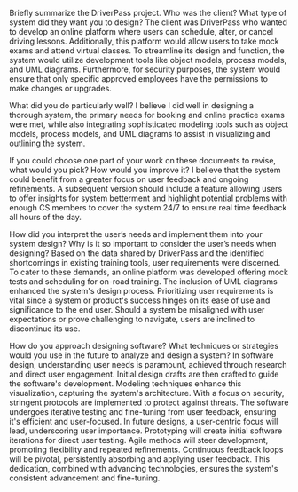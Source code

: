 Briefly summarize the DriverPass project. Who was the client? What type of system did they want you to design? 
  The client was DriverPass who wanted to develop an online platform where users can schedule, alter, or cancel driving lessons. Additionally, this platform would allow users to take mock exams and attend virtual classes. To streamline its design and function, the system would utilize development tools like object models, process models, and UML diagrams. Furthermore, for security purposes, the system would ensure that only specific approved employees have the permissions to make changes or upgrades.

What did you do particularly well?
  I believe I did well in designing a thorough system, the primary needs for booking and online practice exams were met, while also integrating sophisticated modeling tools such as object models, process models, and UML diagrams to assist in visualizing and outlining the system.

If you could choose one part of your work on these documents to revise, what would you pick? How would you improve it?
  I believe that the system could benefit from a greater focus on user feedback and ongoing refinements. A subsequent version should include a feature allowing users to offer insights for system betterment and highlight potential problems with enough CS members to cover the system 24/7 to ensure real time feedback all hours of the day.
  
How did you interpret the user’s needs and implement them into your system design? Why is it so important to consider the user’s needs when designing?
  Based on the data shared by DriverPass and the identified shortcomings in existing training tools, user requirements were discerned. To cater to these demands, an online platform was developed offering mock tests and scheduling for on-road training. The inclusion of UML diagrams enhanced the system's design process.
  Prioritizing user requirements is vital since a system or product's success hinges on its ease of use and significance to the end user. Should a system be misaligned with user expectations or prove challenging to navigate, users are inclined to discontinue its use.
  
How do you approach designing software? What techniques or strategies would you use in the future to analyze and design a system?
  In software design, understanding user needs is paramount, achieved through research and direct user engagement. Initial design drafts are then crafted to guide the software's development. Modeling techniques enhance this visualization, capturing the system's architecture. With a focus on security, stringent protocols are implemented to protect against threats. The software undergoes iterative testing and fine-tuning from user feedback, ensuring it's efficient and user-focused.
  In future designs, a user-centric focus will lead, underscoring user importance. Prototyping will create initial software iterations for direct user testing. Agile methods will steer development, promoting flexibility and repeated refinements. Continuous feedback loops will be pivotal, persistently absorbing and applying user feedback. This dedication, combined with advancing technologies, ensures the system's consistent advancement and fine-tuning.
